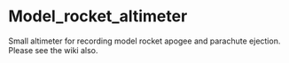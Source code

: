 # Model_rocket_altimeter
Small altimeter for recording model rocket apogee and parachute ejection. Please see the wiki also.
